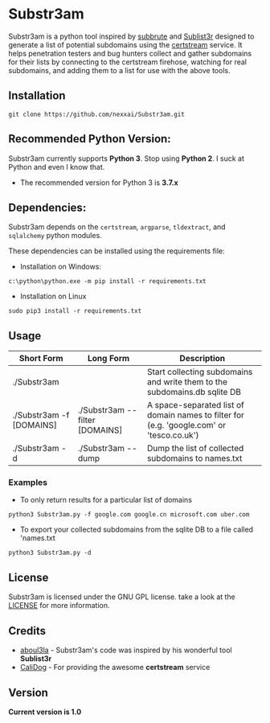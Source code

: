 # Substr3am

Substr3am is a python tool inspired by [subbrute](https://github.com/TheRook/subbrute) and [Sublist3r](https://github.com/aboul3la/Sublist3r) designed to generate a list of potential subdomains using the [certstream](https://github.com/CaliDog/certstream-python) service. It helps penetration testers and bug hunters collect and gather subdomains for their lists by connecting to the certstream firehose, watching for real subdomains, and adding them to a list for use with the above tools.

## Installation

```
git clone https://github.com/nexxai/Substr3am.git
```

## Recommended Python Version:

Substr3am currently supports **Python 3**.  Stop using **Python 2**.  I suck at Python and even I know that.

* The recommended version for Python 3 is **3.7.x**

## Dependencies:

Substr3am depends on the `certstream`, `argparse`, `tldextract`, and `sqlalchemy` python modules.

These dependencies can be installed using the requirements file:

- Installation on Windows:
```
c:\python\python.exe -m pip install -r requirements.txt
```
- Installation on Linux
```
sudo pip3 install -r requirements.txt
```

## Usage

Short Form               | Long Form                      | Description
------------------------ | ------------------------------ |-------------
./Substr3am              |                                | Start collecting subdomains and write them to the subdomains.db sqlite DB
./Substr3am -f [DOMAINS] | ./Substr3am --filter [DOMAINS] | A space-separated list of domain names to filter for (e.g. 'google.com' or 'tesco.co.uk')
./Substr3am -d           | ./Substr3am --dump             | Dump the list of collected subdomains to names.txt

### Examples

* To only return results for a particular list of domains

```python3 Substr3am.py -f google.com google.cn microsoft.com uber.com```

* To export your collected subdomains from the sqlite DB to a file called 'names.txt

```python3 Substr3am.py -d```

## License

Substr3am is licensed under the GNU GPL license. take a look at the [LICENSE](https://github.com/nexxai/Substr3am/blob/master/LICENSE) for more information.

## Credits

* [aboul3la](https://github.com/aboul3la) - Substr3am's code was inspired by his wonderful tool **Sublist3r**
* [CaliDog](https://github.com/CaliDog) - For providing the awesome **certstream** service

## Version
**Current version is 1.0**
